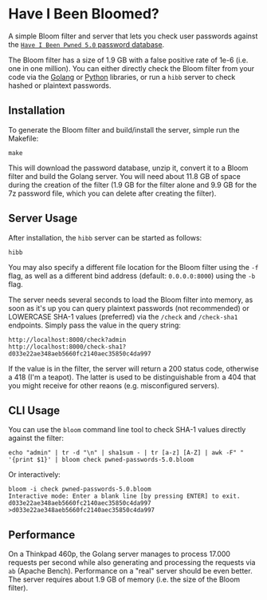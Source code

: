 # Have I Been Bloomed?

A simple Bloom filter and server that lets you check user passwords against
the [`Have I Been Pwned 5.0` password database](https://haveibeenpwned.com/Passwords).

The Bloom filter has a size of 1.9 GB with a false positive rate of 1e-6 (i.e. one in one million).
You can either directly check the Bloom filter from your code via the
[Golang](https://github.com/adewes/bloom) or [Python](https://github.com/adewes/flor)
libraries, or run a `hibb` server to check hashed or plaintext passwords.

## Installation

To generate the Bloom filter and build/install the server, simple run the Makefile:

    make

This will download the password database, unzip it, convert it to a Bloom filter
and build the Golang server. You will need about 11.8 GB of space during the
creation of the filter (1.9 GB for the filter alone and 9.9 GB for the 7z
password file, which you can delete after creating the filter).

## Server Usage

After installation, the `hibb` server can be started as follows:

    hibb

You may also specify a different file location for the Bloom filter using the
`-f` flag, as well as a different bind address (default: `0.0.0.0:8000`)
using the `-b` flag.

The server needs several seconds to load the Bloom filter into memory, as soon
as it's up you can query plaintext passwords (not recommended) or LOWERCASE
SHA-1 values (preferred) via the `/check` and `/check-sha1` endpoints.
Simply pass the value in the query string:

    http://localhost:8000/check?admin
    http://localhost:8000/check-sha1?d033e22ae348aeb5660fc2140aec35850c4da997

If the value is in the filter, the server will return a 200 status code,
otherwise a 418 (I'm a teapot). The latter is used to be distinguishable from
a 404 that you might receive for other reaons (e.g. misconfigured servers).

## CLI Usage

You can use the `bloom` command line tool to check SHA-1 values directly
against the filter:

    echo "admin" | tr -d "\n" | sha1sum - | tr [a-z] [A-Z] | awk -F" " '{print $1}' | bloom check pwned-passwords-5.0.bloom

Or interactively:

    bloom -i check pwned-passwords-5.0.bloom
    Interactive mode: Enter a blank line [by pressing ENTER] to exit.
    d033e22ae348aeb5660fc2140aec35850c4da997
    >d033e22ae348aeb5660fc2140aec35850c4da997

## Performance

On a Thinkpad 460p, the Golang server manages to process 17.000 requests per
second while also generating and processing the requests via `ab` (Apache Bench).
Performance on a "real" server should be even better. The server requires about
1.9 GB of memory (i.e. the size of the Bloom filter).